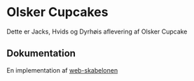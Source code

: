 # Olsker Cupcakes

Dette er Jacks, Hvids og Dyrhøis aflevering af Olsker Cupcake 

## Dokumentation

En implementation af [web-skabelonen](https://github.com/raakostOnCph/Projektskabelon)


